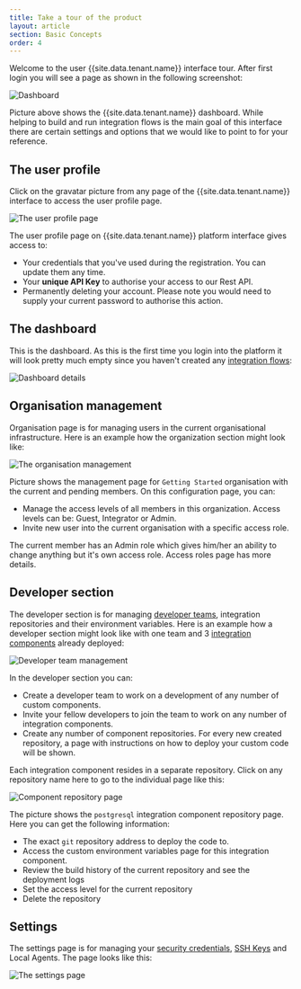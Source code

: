 ```yaml
---
title: Take a tour of the product
layout: article
section: Basic Concepts
order: 4
---
```


Welcome to the user {{site.data.tenant.name}} interface tour. After first login you will see a page as shown in the following screenshot:

![Dashboard](/assets/img/getting-started/tour/tour1.png "Dashboard")

Picture above shows the {{site.data.tenant.name}} dashboard. While helping to build and run integration flows is the main goal of this interface there are certain settings and options that we would like to point to for your reference.

## The user profile

Click on the gravatar picture from any page of the {{site.data.tenant.name}} interface to access the user profile page.

![The user profile page](/assets/img/getting-started/tour/tour2.png "The user profile page")

The user profile page on {{site.data.tenant.name}} platform interface gives access to:

*   Your credentials that you've used during the registration. You can update them any time.
*   Your **unique API Key** to authorise your access to our Rest API.
*   Permanently deleting your account. Please note you would need to supply your current password to authorise this action.

## The dashboard

This is the dashboard. As this is the first time you login into the platform it will look pretty much empty since you haven't created any [integration flows](integration-flow):

![Dashboard details](/assets/img/getting-started/tour/tour3.png "Dashboard details")

## Organisation management

Organisation page is for managing users in the current organisational infrastructure. Here is an example how the organization section might look like:

![The organisation management](/assets/img/getting-started/tour/tour4.png "The organisation management")

Picture shows the management page for `Getting Started` organisation with the current and pending members. On this configuration page, you can:
*   Manage the access levels of all members in this organization. Access levels can be: Guest, Integrator or Admin.
*   Invite new user into the current organisation with a specific access role.

The current member has an Admin role which gives him/her an ability to change anything but it's own access role. Access roles page has more details.

## Developer section

The developer section is for managing [developer teams](/developer-guide/teams-and-repos), integration repositories and their environment variables. Here is an example how a developer section might look like with one team and 3 [integration components](integration-component) already deployed:

![Developer team management](/assets/img/getting-started/tour/tour5a.png "Developer team management")

In the developer section you can:
*   Create a developer team to work on a development of any number of custom components.
*   Invite your fellow developers to join the team to work on any number of integration components.
*   Create any number of component repositories. For every new created repository, a page with instructions on how to deploy your custom code will be shown.

Each integration component resides in a separate repository. Click on any repository name here to go to the individual page like this:

![Component repository page](/assets/img/getting-started/tour/tour5b.png "Component repository page")

The picture shows the `postgresql` integration component repository page. Here you can get the following information:

*   The exact `git` repository address to deploy the code to.
*   Access the custom environment variables page for this integration component.
*   Review the build history of the current repository and see the deployment logs
*   Set the access level for the current repository
*   Delete the repository

## Settings

The settings page is for managing your [security credentials](credential), [SSH Keys](/developer-guide/ssh-keys) and Local Agents. The page looks like this:

![The settings page](/assets/img/getting-started/tour/tour6.png "The settings page")
